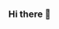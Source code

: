 ### Hi there 👋

<!--
**SophieH93/SophieH93** is a ✨ _special_ ✨ repository because its `README.md` (this file) appears on your GitHub profile.

## **Hi there, I'm Sophie** 👋

## I'm a Junior Developer!

- 👩‍🎓 I complete a Full Stack Development Diploma with [Code Instute](https://codeinstitute.net/) in Sept. 2020!
- 📈  I’m currently building a Covid-19 Tracker.
- 👩‍💻 I’m a member of [Clever Programmer](https://www.cleverprogrammer.com/),  **Profit with JavaScript**!
- ❤️ 2021 Goals: Get a job in this field and keep on learning



### **Connect with me:**

[<img align="left" alt="codeSTACKr | LinkedIn" width="22px" src="https://upload.wikimedia.org/wikipedia/commons/thumb/c/ca/LinkedIn_logo_initials.png/768px-LinkedIn_logo_initials.png"/>][linkedin] 
[<img align="left" alt="codeSTACKr | Instagram" width="22px" src="https://upload.wikimedia.org/wikipedia/commons/thumb/e/e7/Instagram_logo_2016.svg/1200px-Instagram_logo_2016.svg.png" >][instagram]

<br />

## **Languages and Tools:**

<img align="left" alt="JS" width="26px" src="https://upload.wikimedia.org/wikipedia/commons/thumb/9/99/Unofficial_JavaScript_logo_2.svg/480px-Unofficial_JavaScript_logo_2.svg.png" />  

<img align="left" alt="React" width="26px" src="https://ensocore.com/media/61/reactjs-logo-sticker%20%281%29.jpg" /> 

<img align="left" alt="Python" width="26px" src="https://upload.wikimedia.org/wikipedia/commons/thumb/c/c3/Python-logo-notext.svg/768px-Python-logo-notext.svg.png" />
<img align="left" alt="flask" width="26px" src="https://banner2.cleanpng.com/20180508/qyw/kisspng-flask-python-web-framework-web-application-tutoria-5af1dbb70b6430.1030595115257998630467.jpg" />

<img align="left" alt="heroku" width="26px" src="https://res-3.cloudinary.com/crunchbase-production/image/upload/c_lpad,f_auto,q_auto:eco/v1491420676/cenlvst0fgs8ejx12n8u.png
" />
<img align="left" alt="firebase" width="26px" src="https://cdn4.iconfinder.com/data/icons/google-i-o-2016/512/google_firebase-2-512.png" />
<img align="left" alt="Mongodb" width="26px" src="https://img.icons8.com/color/452/mongodb.png" />
<img align="left" alt="nodejs" width="26px" src="https://coursor.in/wp-content/uploads/2021/01/nodejs.png" />
<img align="left" alt="bootstrap" width="26px" src="https://fonsekainnovations.com/app/uploads/2019/01/Bootstrap.png" />
<img align="left" alt="material-ui" width="26px" src="https://material-ui.com/static/logo.png" />

## **My GitHub Stats:** 

  [![Sophie's GitHub stats](https://github-readme-stats.vercel.app/api?username=SophieH93)](https://github.com/SophieH93/github-readme-stats)




[website]: sophies-portfolio.herokuapp.com/
[instagram]: https://www.instagram.com/irishgirldeveloper
[linkedin]: https://www.linkedin.com/in/sophiehickey/
[webdevplaylist]: https://www.youtube.com/playlist?list=PLkwxH9e_vrAJ0WbEsFA9W3I1W-g_BTsbt
[jsplaylist]: https://www.youtube.com/playlist?list=PLkwxH9e_vrALRJKu7wfXby3MKeflhTu6B
[cssplaylist]: https://www.youtube.com/playlist?list=PLkwxH9e_vrALSdvZuEh6gqQdmDoDIoqz4
[reactplaylist]: https://www.youtube.com/playlist?list=PLkwxH9e_vrAK4TdffpxKY3QGyHCpxFcQ0



